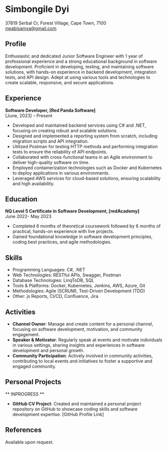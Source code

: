 # Simbongile Dyi

37819 Serbal Cr, Forest Village, Cape Town, 7100  
[nwabisamxa@gmail.com](mailto:nwabisamxa@gmail.com)

## Profile

Enthusiastic and dedicated Junior Software Engineer with 1 year of professional experience and a strong educational background in software development. Proficient in developing, testing, and maintaining software solutions, with hands-on experience in backend development, integration tests, and API design. Adept at using various tools and technologies to create scalable, responsive, and secure applications.

## Experience

**Software Developer, [Red Panda Software]**  
[June, 2023] – Present
- Developed and maintained backend services using C# and .NET, focusing on creating robust and scalable solutions.
- Designed and implemented a reporting system from scratch, including migration scripts and API integration.
- Utilized Postman for testing HTTP methods and performing integration tests to ensure the reliability of API endpoints.
- Collaborated with cross-functional teams in an Agile environment to deliver high-quality software on time.
- Employed containerization technologies such as Docker and Kubernetes to deploy applications in various environments.
- Leveraged AWS services for cloud-based solutions, ensuring scalability and high availability.


## Education

**NQ Level 5 Certificate in Software Development, [redAcademy]**  
June 2022- May 2023
- Completed 6 months of theoretical coursework followed by 6 months of practical, hands-on experience with live projects.
- Gained foundational knowledge in software development principles, coding best practices, and agile methodologies.

## Skills

- Programming Languages: C#, .NET
- Web Technologies: RESTful APIs, Swagger, Postman
- Database Technologies: LinqToDB, SQL
- Tools & Platforms: Docker, Kubernetes, Jenkins, AWS, Azure, Git
- Methodologies: Agile (SCRUM), Test-Driven Development (TDD)
- Other: js Reports, CI/CD, Confluence, Jira

## Activities

- **Channel Owner**: Manage and create content for a personal channel, focusing on software development, motivation, and community engagement.
- **Speaker & Motivator**: Regularly speak at events and motivate individuals in various settings, sharing insights and experiences in software development and personal growth.
- **Community Participation**: Actively involved in community activities, contributing to local events and initiatives to foster a supportive and engaged community.

## Personal Projects

  ** INPROGRESS **
- **GitHub CV Project**: Created and maintained a personal project repository on GitHub to showcase coding skills and software development expertise. [GitHub Profile Link]

## References

Available upon request.
